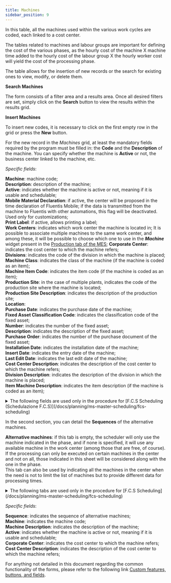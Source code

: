 ```yaml
---
title: Machines 
sidebar_position: 9
---
```


In this table, all the machines used within the various work cycles are coded, each linked to a cost center.

The tables related to machines and labour groups are important for defining the cost of the various phases, as the hourly cost of the machine X machine time added to the hourly cost of the labour group X the hourly worker cost will yield the cost of the processing phase.

The table allows for the insertion of new records or the search for existing ones to view, modify, or delete them.

**Search Machines**

The form consists of a filter area and a results area. Once all desired filters are set, simply click on the **Search** button to view the results within the results grid.

**Insert Machines**

To insert new codes, it is necessary to click on the first empty row in the grid or press the **New** button.

For the new record in the *Machines* grid, at least the mandatory fields required by the program must be filled in: the **Code** and the **Description** of the machine. You can specify whether the machine is **Active** or not, the business center linked to the machine, etc.

*Specific fields*: 

**Machine**: machine code;  
**Description**: description of the machine;  
**Active**: indicates whether the machine is active or not, meaning if it is usable and schedulable;  
**Mobile Material Declaration**: if active, the center will be proposed in the time declaration of Fluentis Mobile; if the data is transmitted from the machine to Fluentis with other automations, this flag will be deactivated. Used only for customizations;  
**Print Label**: if active, allows printing a label;  
**Work Centers**: indicates which work center the machine is located in; It is possible to associate multiple machines to the same work center, and among these, it will be possible to choose which one to use in the ***Machine*** widget present in the [Production tab of the MES](/docs/production/mes/mes-main-form); 
**Corporate Center**: indicates the cost center to which the machine refers;  
**Divisions**: indicates the code of the division in which the machine is placed;  
**Machine Class**: indicates the class of the machine (if the machine is coded as an item);  
**Machine Item Code**: indicates the item code (if the machine is coded as an item);  
**Production Site**: in the case of multiple plants, indicates the code of the production site where the machine is located;  
**Production Site Description**: indicates the description of the production site;  
**Location**:           
**Purchase Date**: indicates the purchase date of the machine;  
**Fixed Asset Classification Code**: indicates the classification code of the fixed asset;  
**Number**: indicates the number of the fixed asset;  
**Description**: indicates the description of the fixed asset;  
**Purchase Order**: indicates the number of the purchase document of the fixed asset;  
**Installation Date**: indicates the installation date of the machine;  
**Insert Date**: indicates the entry date of the machine;  
**Last Edit Date**: indicates the last edit date of the machine;  
**Cost Center Description**: indicates the description of the cost center to which the machine refers;  
**Division Description**: indicates the description of the division in which the machine is placed;  
**Item Machine Description**: indicates the item description (if the machine is coded as an item);  

<details>
<summary> The following fields are used only in the procedure for [F.C.S Scheduling (Schedulazione F.C.S)](/docs/planning/ms-master-scheduling/fcs-scheduling) </summary>

**Working Shift**: choose the standard working shift of the machine (if you choose a shift that is larger than that of the corresponding work center, the latter will still prevail). With the exception of workers, for all other resources if there is a break in the shift it will be ignored. Only workers have a physical and legal need for a break. If the machine requires the presence of an operator, it will be forced to respect the operator's work break, so the hours that can actually be worked are limited by the operator. 
For example, if the operator's working shift is 08:00 - 12:00, 13:00 -17:00, the machine will not produce during the break, even if a shift without a break has been set for it, starting at 08:00 and ending at 17:00. The difference between setting a shift with or without a break for the machine is only in the capacity shown in the relative load histogram. In the example given, if you set a shift without a break, the histogram will show a capacity of 9 hours, but the machine will never work more than 8, because its theoretical capacity is 9 hours, but in practice it would never be able to work more than 8 hours. If you set a shift equal to that of the worker, the capacity shown on the histogram is 8 hours.       
**Working Shift Description**: indicates the description of the working shift;               
**% Efficiency**: the work time on the phase is increased or decreased based on the value of this field. For example, if it is 50%, the processing time on the machine will be double compared to what is indicated on the phase. It helps to account for the varying productivity of machines in the same center, but the same objective can be achieved using alternative machines on the phase, indicating the respective processing times;      
**% Setup Labor**: indicates the percentage of the worker's time absorbed during setup. If less than 100%, the worker can work on multiple machines simultaneously;         
**% Processing Labor**: indicates the percentage of the worker's time absorbed during production. If less than 100%, the worker can work on multiple machines simultaneously;          
**Setup Rule**: setup rule applicable to the machine (for phases with setup attributes). See the corresponding form to understand how to set the rule. This field should be used if the setup time for the machine is not negligible, and if it can vary greatly based on the change in configuration, between previous processing and subsequent processing. The scheduler can create an optimal work sequence only if it is given the ability to accurately calculate setup time, through the definition of setup attributes. Setup time is one of the elements that determine the optimal sequence, but it is generally not the only one. This time is multiplied by the hourly cost of the machine, leading to the calculation of the setup cost of a task. Through some scheduling parameters, a cost due to anticipating a job, and one due to delaying it, is calculated. An optimal sequence cannot be achieved if some tasks are either too anticipated or too delayed to reduce setup time. Thus, the optimal sequence is a compromise between the need to reduce setup time to increase machine productivity and the need not to increase work in process and not to create excessive delays in processing;         
**Grouping Rule**: grouping rule applicable (the phases must have a grouping code). See the corresponding form to understand how to set it. If a machine has a grouping rule, the relevant processes will be executed not individually but in groups having the same grouping code. The machine will be operated in sequential work sessions, in each of which only phases with the same grouping code will be treated together. In order to maximize the productivity of the machine, the scheduler will attempt to start a work session only if the phases of a grouping exceed the minimum filling limit of the machine, as established in the grouping rule, unless there is at least one phase in the group that has waited for a time exceeding the maximum allowed in the corresponding scheduling parameter. If the filling given by phases with the same grouping code surpasses the maximum limit set in the grouping rule, multiple work sessions will be created, each with its own task, seeking each time the combination of phases that maximizes the filling of the machine. This operating logic is partially modified if the machine also has a setup rule. In fact, the sequence of work sessions generated by the scheduler will attempt to optimize the machine's productivity, considering not only its filling but also the time lost in the associated setup. The productivity of a group of phases with the same grouping code is calculated by considering the total processing time (number of sessions times the duration of a session plus setup time) and the total volume of work done in that time. When there are multiple groups to choose from, the scheduler always selects the one with the highest productivity, unless there is a process in the group that has exceeded the maximum waiting time established in the corresponding scheduling parameter;          
**Scheduling setup hour cost**: scheduling setup hour cost (used to determine the sequence of operations on machines with a setup rule). This value is multiplied by the setup time calculated through the setup rule, in order to calculate the total cost of setup, which is one of the three costs considered to determine the optimal processing sequence.
**Background color**: indicates the background color used in the machine Gantt for this machine; (currently not yet implemented)       
**Text color**: indicates the text color used in the machine Gantt for this machine; (currently not yet implemented) 

</details>

In the second section, you can detail the **Sequences** of the alternative machines.

**Alternative machines**: if this tab is empty, the scheduler will only use the machine indicated in the phase, and if none is specified, it will use any available machine in the work center (among those that are free, of course). If the processing can only be executed on certain machines in the center and not on all, those indicated in this sheet will be considered along with the one in the phase.  
This tab can also be used by indicating all the machines in the center when the need is not to limit the list of machines but to provide different data for processing times.

<details>
<summary> The following tabs are used only in the procedure for [F.C.S Scheduling](/docs/planning/ms-master-scheduling/fcs-scheduling) </summary>

**Setup Properties**: this tab allows you to define which setup properties should be considered for the machine, the coefficients to be applied for numerical attributes, setup and dismantling times if not numerical, or the eventual need to calculate transition values through the setup matrix.

**Initial Configuration**: this tab allows you to define the starting simulation values of the setup attributes (if at the time of importing the factory status the machine is not working, it is not possible to derive the values of the setup attributes from the phase in progress).

**Matrices**: this tab allows you to define the times to move from one value to another of a setup attribute when these depend on the combinations of previous and subsequent states (typical, for example, in the case of painting lines, or allergenic sequences in the food industry).

</details>

*Specific fields*:  

**Sequence**: indicates the sequence of alternative machines;  
**Machine**: indicates the machine code;  
**Machine Description**: indicates the description of the machine;  
**Active**: indicates whether the machine is active or not, meaning if it is usable and schedulable;  
**Corporate Center**: indicates the cost center to which the machine refers;  
**Cost Center Description**: indicates the description of the cost center to which the machine refers;   


For anything not detailed in this document regarding the common functionality of the forms, please refer to the following link [Custom features, buttons, and fields](/docs/guide/common).